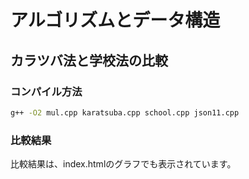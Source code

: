 # アルゴリズムとデータ構造
## カラツバ法と学校法の比較

### コンパイル方法
```bash
g++ -O2 mul.cpp karatsuba.cpp school.cpp json11.cpp 
```

### 比較結果
比較結果は、index.htmlのグラフでも表示されています。
